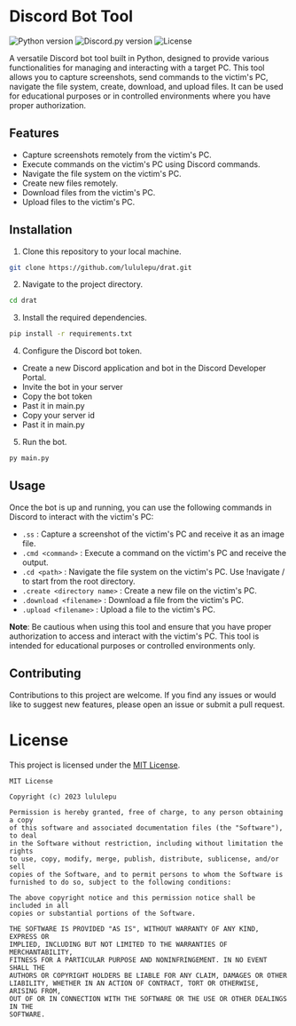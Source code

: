 # Discord Bot Tool

![Python version](https://img.shields.io/badge/Python-3.7%2B-blue)
![Discord.py version](https://img.shields.io/badge/discord.py-1.7.0%2B-blue)
![License](https://img.shields.io/badge/license-MIT-green)

A versatile Discord bot tool built in Python, designed to provide various functionalities for managing and interacting with a target PC. This tool allows you to capture screenshots, send commands to the victim's PC, navigate the file system, create, download, and upload files. It can be used for educational purposes or in controlled environments where you have proper authorization.

## Features

- Capture screenshots remotely from the victim's PC.
- Execute commands on the victim's PC using Discord commands.
- Navigate the file system on the victim's PC.
- Create new files remotely.
- Download files from the victim's PC.
- Upload files to the victim's PC.

## Installation

1. Clone this repository to your local machine.

```bash
git clone https://github.com/lululepu/drat.git
```

2. Navigate to the project directory.

```bash
cd drat
```

3. Install the required dependencies.

```bash
pip install -r requirements.txt
```

4. Configure the Discord bot token.

- Create a new Discord application and bot in the Discord Developer Portal.
- Invite the bot in your server
- Copy the bot token
- Past it in main.py
- Copy your server id
- Past it in main.py

5. Run the bot.

```bash
py main.py
```

## Usage

Once the bot is up and running, you can use the following commands in Discord to interact with the victim's PC:

- `.ss` : Capture a screenshot of the victim's PC and receive it as an image file.
- `.cmd <command>` : Execute a command on the victim's PC and receive the output.
- `.cd <path>` : Navigate the file system on the victim's PC. Use !navigate / to start from the root directory.
- `.create <directory name>` : Create a new file on the victim's PC.
- `.download <filename>` : Download a file from the victim's PC.
- `.upload <filename>` : Upload a file to the victim's PC.

**Note**: Be cautious when using this tool and ensure that you have proper authorization to access and interact with the victim's PC. This tool is intended for educational purposes or controlled environments only.

## Contributing

Contributions to this project are welcome. If you find any issues or would like to suggest new features, please open an issue or submit a pull request.

# License
This project is licensed under the [MIT License](LICENSE).

```
MIT License

Copyright (c) 2023 lululepu

Permission is hereby granted, free of charge, to any person obtaining a copy
of this software and associated documentation files (the "Software"), to deal
in the Software without restriction, including without limitation the rights
to use, copy, modify, merge, publish, distribute, sublicense, and/or sell
copies of the Software, and to permit persons to whom the Software is
furnished to do so, subject to the following conditions:

The above copyright notice and this permission notice shall be included in all
copies or substantial portions of the Software.

THE SOFTWARE IS PROVIDED "AS IS", WITHOUT WARRANTY OF ANY KIND, EXPRESS OR
IMPLIED, INCLUDING BUT NOT LIMITED TO THE WARRANTIES OF MERCHANTABILITY,
FITNESS FOR A PARTICULAR PURPOSE AND NONINFRINGEMENT. IN NO EVENT SHALL THE
AUTHORS OR COPYRIGHT HOLDERS BE LIABLE FOR ANY CLAIM, DAMAGES OR OTHER
LIABILITY, WHETHER IN AN ACTION OF CONTRACT, TORT OR OTHERWISE, ARISING FROM,
OUT OF OR IN CONNECTION WITH THE SOFTWARE OR THE USE OR OTHER DEALINGS IN THE
SOFTWARE.

